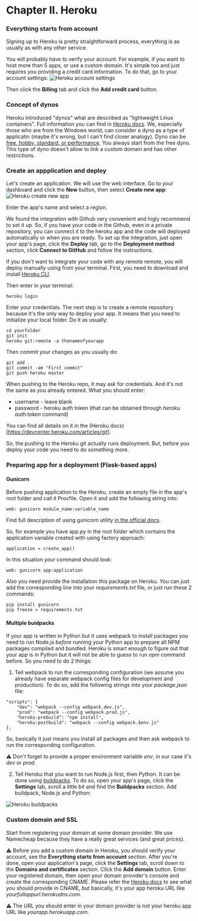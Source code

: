 # Chapter II. Heroku

### Everything starts from account

Signing up to Heroku is pretty straightforward process, everything is as usually as with any other service. 

You will probably have to verify your account. For example, if you want to host more than 5 apps, or use a custom domain. It's simple too and just requires you providing a credit card information. To do that, go to your account settings:
![Heroku account settings](https://github.com/saasforge/book-on-deployment/blob/master/Illustrations/Heroku_account.png)

Then click the **Billing** tab and click the **Add credit card** button.

### Concept of dynos

Heroku introduced "dynos" what are described as "lightweight Linux containers". Full information you can find in [Heroku docs](https://devcenter.heroku.com/articles/dynos). We, especially those who are from the Windows world, can consider a dyno as a type of applicatin (maybe it's wrong, but I can't find closer analogy). Dyno can be [free, hobby, standard, or performance](https://devcenter.heroku.com/articles/dyno-types). You always start from the free dyno. This type of dyno doesn't allow to link a custom domain and has other restrictions.

### Create an appplication and deploy

Let's create an application. We will use the web interface. Go to your dashboard and click the **New** button, then select **Create new app**:
![Heroku create new app](https://github.com/saasforge/book-on-deployment/blob/master/Illustrations/Heroku_create_app.png)

Enter the app's name and select a region.

We found the integration with Github very convenient and higly recommend to set it up. So, if you have your code in the Github, even in a private repository, you can connect it to the heroku app and the code will deployed automatically or when you are ready. To set up the integration, just open your app's page, click the **Deploy** tab, go to the **Deployment method** section, click **Connect to GitHub** and follow the instructions.

If you don't want to integrate your code with any remote remote, you will deploy manually using from your terminal. First, you need to download and install [Heroku CLI](https://devcenter.heroku.com/articles/heroku-command-line).

Then enter in your terminal:
```
heroku login
```
Enter your credentials. The next step is to create a remote repository because it's the only way to deploy your app. It means that you need to initialize your local folder. Do it as usually:

```
cd yourfolder
git init
heroku git:remote -a thenameofyourapp
```

Then commit your changes as you usually do:
```
git add .
git commit -am "First commit"
git push heroku master
```

When pushing to the Heroku repo, it may ask for credentials. And it's not the same as you already entered. What you should enter:
- username - leave blank
- password - heroku auth token (that can be obtained through *heroku auth:token* command)

You can find all details on it in the (Heroku docs)[https://devcenter.heroku.com/articles/git].

So, the pushing to the Heroku git actually runs deployment. But, before you deploy your code you need to do something more.

### Preparing app for a deployment (Flask-based apps)

#### Gunicorn
Before pushing application to the Heroku, create an empty file in the app's root folder and call it Procfile. Open it and add the following string into:

```
web: gunicorn module_name:variable_name
```

Find full description of using gunicorn utility [in the official docs](http://docs.gunicorn.org/en/stable/run.html).

So, for example you have app.py in the root folder which contains the application variable created with using factory approach:

```
application = create_app()
```

In this situation your command should look:

```
web: gunicorn app:application
```

Also you need provide the installation this package on Heroku. You can just add the corresponding line into your *requirements.txt* file, or just run these 2 commands:

```
pip install gunicorn
pip freeze > requirements.txt
```

#### Multiple buidpacks

If your app is written in Python but it uses webpack to install packages you need to run Node.js *before* running your Python app to prepare all NPM packages compiled and bundled. Heroku is smart enough to figure out that your app is in Python but it will not be able to guess to run *npm* command before. So you need to do 2 things:

1. Tell webpack to run the corresponding configuration (we assume you already have separate webpack config files for development and production). To do so, add the following strings into your *package.json* file:

```
"scripts": {
    "dev": "webpack --config webpack.dev.js",
    "prod": "webpack --config webpack.prod.js",
    "heroku-prebuild": "npm install",
    "heroku-postbuild": "webpack --config webpack.$env.js"
},
```

So, basically it just means you install all packages and then ask webpack to run the corresponding configuration.

:warning: Don't forget to provide a proper environment variable *env*, in our case it's *dev* or *prod*.

2. Tell Heroku that you want to run Node.js first, then Python. It can be done using [buildpacks](https://elements.heroku.com/buildpacks). To do so, open your app's page, click the **Settings** tab, scroll a little bit and find the **Buildpacks** section. Add buildpack, Node.js and Python:

![Heroku buildpacks](https://github.com/saasforge/book-on-deployment/blob/master/Illustrations/Heroku_buildpack.png)

### Custom domain and SSL

Start from registering your domain at some domain provider. We use Namecheap because they have a really great services (and great prices). 

:warning: Before you add a custom domain in Heroku, you should verify your account, see the **Everything starts from account** section. After you're done, open your application's page, click the **Settings** tab, scroll down to the **Domains and certificates** section. Click the **Add domain** button. Enter your registered domain, then open your domain provider's console and create the corresponding CNAME. Please refer the [Heroku docs](https://devcenter.heroku.com/articles/custom-domains#configuring-dns-for-subdomains) to see what you should provide in CNAME, but basically, it's your app heroku URL like *yourfullappurl.herokudns.com.*

:warning: The URL you should enter in your domain provider is not your heroku app URL like *yourapp.herokuapp.com*.
